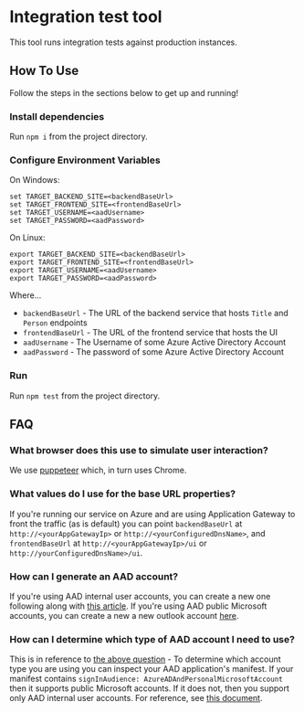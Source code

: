 # Integration test tool

This tool runs integration tests against production instances.

## How To Use

Follow the steps in the sections below to get up and running!

### Install dependencies

Run `npm i` from the project directory.

### Configure Environment Variables

On Windows:

```
set TARGET_BACKEND_SITE=<backendBaseUrl>
set TARGET_FRONTEND_SITE=<frontendBaseUrl>
set TARGET_USERNAME=<aadUsername>
set TARGET_PASSWORD=<aadPassword>
```

On Linux:

```
export TARGET_BACKEND_SITE=<backendBaseUrl>
export TARGET_FRONTEND_SITE=<frontendBaseUrl>
export TARGET_USERNAME=<aadUsername>
export TARGET_PASSWORD=<aadPassword>
```

Where...

+ `backendBaseUrl` - The URL of the backend service that hosts `Title` and `Person` endpoints
+ `frontendBaseUrl` - The URL of the frontend service that hosts the UI
+ `aadUsername` - The Username of some Azure Active Directory Account
+ `aadPassword` - The password of some Azure Active Directory Account

### Run

Run `npm test` from the project directory.

## FAQ

### What browser does this use to simulate user interaction?

We use [puppeteer](https://github.com/GoogleChrome/puppeteer) which, in turn uses Chrome.

### What values do I use for the base URL properties?

If you're running our service on Azure and are using Application Gateway to front the traffic (as is default) you can point `backendBaseUrl` at `http://<yourAppGatewayIp>` or `http://<yourConfiguredDnsName>`, and `frontendBaseUrl` at `http://<yourAppGatewayIp>/ui` or `http://yourConfiguredDnsName>/ui`.

### How can I generate an AAD account?

If you're using AAD internal user accounts, you can create a new one following along with [this article](https://docs.microsoft.com/en-us/azure/active-directory/fundamentals/add-users-azure-active-directory). If you're using AAD public Microsoft accounts, you can create a new a new outlook account [here](https://outlook.com).

### How can I determine which type of AAD account I need to use?

This is in reference to [the above question](#how-can-i-generate-an-aad-account) - To determine which account type you are using you can inspect your AAD application's manifest. If your manifest contains `signInAudience: AzureADAndPersonalMicrosoftAccount` then it supports public Microsoft accounts. If it does not, then you support only AAD internal user accounts. For reference, see [this document](https://docs.microsoft.com/en-us/azure/active-directory/develop/reference-app-manifest).